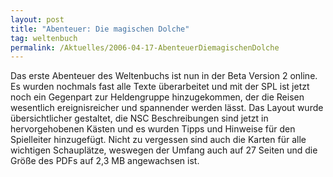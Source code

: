 ```yaml
---
layout: post
title: "Abenteuer: Die magischen Dolche"
tag: weltenbuch
permalink: /Aktuelles/2006-04-17-AbenteuerDiemagischenDolche
---
```


Das erste Abenteuer des Weltenbuchs ist nun in der Beta Version 2 online. Es wurden nochmals fast alle Texte überarbeitet und mit der SPL ist jetzt noch ein Gegenpart zur Heldengruppe hinzugekommen, der die Reisen wesentlich ereignisreicher und spannender werden lässt. Das Layout wurde übersichtlicher gestaltet, die NSC Beschreibungen sind jetzt in hervorgehobenen Kästen und es wurden Tipps und Hinweise für den Spielleiter hinzugefügt. Nicht zu vergessen sind auch die Karten für alle wichtigen Schauplätze, weswegen der Umfang auch auf 27 Seiten und die Größe des PDFs auf 2,3 MB angewachsen ist.


